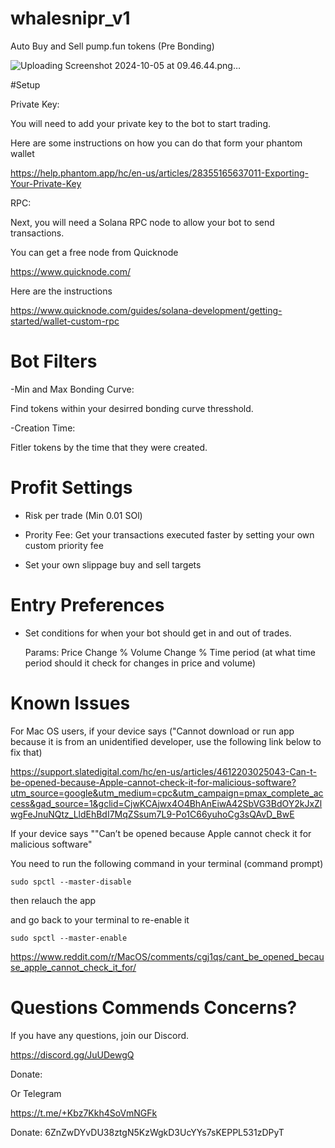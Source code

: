 # whalesnipr_v1
Auto Buy and Sell pump.fun tokens (Pre Bonding) 

![Uploading Screenshot 2024-10-05 at 09.46.44.png…]()





#Setup 


Private Key:

You will need to add your private key to the bot to start trading. 

Here are some instructions on how you can do that form your phantom wallet

https://help.phantom.app/hc/en-us/articles/28355165637011-Exporting-Your-Private-Key


RPC: 

Next, you will need a Solana RPC node to allow your bot to send transactions.  

You can get a free node from Quicknode 

https://www.quicknode.com/

Here are the instructions 

https://www.quicknode.com/guides/solana-development/getting-started/wallet-custom-rpc



# Bot Filters

-Min and Max Bonding Curve:

Find tokens within your desirred bonding curve thresshold. 

-Creation Time:

Fitler tokens by the time that they were created. 



# Profit Settings

- Risk per trade (Min 0.01 SOl)
- Prority Fee: Get your transactions executed faster by setting your own custom priority fee 

- Set your own slippage buy and sell targets 



# Entry Preferences 

- Set conditions for when your bot should get in and out of trades. 
 
    Params: 
    Price Change %
    Volume Change % 
    Time period (at what time period should  it check for changes in price and volume)


# Known Issues 

For Mac OS users, if your device says ("Cannot download or run app because it is from an unidentified developer, use the following link below to fix that) 

https://support.slatedigital.com/hc/en-us/articles/4612203025043-Can-t-be-opened-because-Apple-cannot-check-it-for-malicious-software?utm_source=google&utm_medium=cpc&utm_campaign=pmax_complete_access&gad_source=1&gclid=CjwKCAjwx4O4BhAnEiwA42SbVG3BdOY2kJxZlwgFeJnuNQtz_LldEhBdI7MqZSsum7L9-Po1C66yuhoCg3sQAvD_BwE

If your device says ""Can’t be opened because Apple cannot check it for malicious software"

You need to run the following command in your terminal (command prompt) 

`sudo spctl --master-disable`

then relauch the app 

and go back to your terminal to re-enable it 


`sudo spctl --master-enable`

https://www.reddit.com/r/MacOS/comments/cgj1qs/cant_be_opened_because_apple_cannot_check_it_for/


# Questions Commends Concerns? 

If you have any questions, join our Discord. 

https://discord.gg/JuUDewgQ


Donate: 

Or Telegram

https://t.me/+Kbz7Kkh4SoVmNGFk


Donate: 6ZnZwDYvDU38ztgN5KzWgkD3UcYYs7sKEPPL531zDPyT
